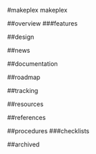 #makeplex
makeplex

##overview
###features

##design

##news

##documentation

##roadmap

##tracking

##resources

##references

##procedures
###checklists

##archived






